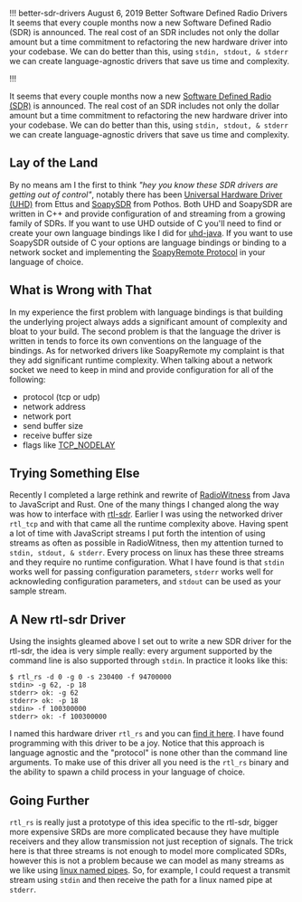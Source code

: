 !!!
better-sdr-drivers
August 6, 2019
Better Software Defined Radio Drivers
It seems that every couple months now a new Software Defined Radio (SDR) is announced. The real cost of an SDR includes not only the dollar amount but a time commitment to refactoring the new hardware driver into your codebase. We can do better than this, using `stdin, stdout, & stderr` we can create language-agnostic drivers that save us time and complexity.
<!--no banner-->
!!!


It seems that every couple months now a new [Software Defined Radio (SDR)](https://en.wikipedia.org/wiki/Software-defined_radio) is announced. The real cost of an SDR includes not only the dollar amount but a time commitment to refactoring the new hardware driver into your codebase. We can do better than this, using `stdin, stdout, & stderr` we can create language-agnostic drivers that save us time and complexity.

## Lay of the Land
By no means am I the first to think *"hey you know these SDR drivers are getting out of control"*, notably there has been [Universal Hardware Driver (UHD)](https://github.com/EttusResearch/uhd) from Ettus and [SoapySDR](https://github.com/pothosware/SoapySDR/wiki) from Pothos. Both UHD and SoapySDR are written in C++ and provide configuration of and streaming from a growing family of SDRs. If you want to use UHD outside of C you'll need to find or create your own language bindings like I did for [uhd-java](https://github.com/radiowitness/uhd-java). If you want to use SoapySDR outside of C your options are language bindings or binding to a network socket and implementing the [SoapyRemote Protocol](https://github.com/pothosware/SoapyRemote/wiki) in your language of choice.

## What is Wrong with That
In my experience the first problem with language bindings is that building the underlying project always adds a significant amount of complexity and bloat to your build. The second problem is that the language the driver is written in tends to force its own conventions on the language of the bindings. As for networked drivers like SoapyRemote my complaint is that they add significant runtime complexity. When talking about a network socket we need to keep in mind and provide configuration for all of the following:
  + protocol (tcp or udp)
  + network address
  + network port
  + send buffer size
  + receive buffer size
  + flags like [TCP_NODELAY](https://access.redhat.com/documentation/en-US/Red_Hat_Enterprise_MRG/1.2/html/Realtime_Tuning_Guide/sect-Realtime_Tuning_Guide-Application_Tuning_and_Deployment-TCP_NODELAY_and_Small_Buffer_Writes.html)

## Trying Something Else
Recently I completed a large rethink and rewrite of [RadioWitness](https://radiowitness.org) from Java to JavaScript and Rust. One of the many things I changed along the way was how to interface with [rtl-sdr](https://sdr.osmocom.org/trac/wiki/rtl-sdr). Earlier I was using the networked driver `rtl_tcp` and with that came all the runtime complexity above. Having spent a lot of time with JavaScript streams I put forth the intention of using streams as often as possible in RadioWitness, then my attention turned to `stdin, stdout, & stderr`. Every process on linux has these three streams and they require no runtime configuration. What I have found is that `stdin` works well for passing configuration parameters, `stderr` works well for acknowleding configuration parameters, and `stdout` can be used as your sample stream.

## A New rtl-sdr Driver
Using the insights gleamed above I set out to write a new SDR driver for the rtl-sdr, the idea is very simple really: every argument supported by the command line is also supported through `stdin`. In practice it looks like this:

```
$ rtl_rs -d 0 -g 0 -s 230400 -f 94700000
stdin> -g 62, -p 18
stderr> ok: -g 62
stderr> ok: -p 18
stdin> -f 100300000
stderr> ok: -f 100300000
```

I named this hardware driver `rtl_rs` and you can [find it here](https://github.com/radiowitness/rtl_rs). I have found programming with this driver to be a joy. Notice that this approach is language agnostic and the "protocol" is none other than the command line arguments. To make use of this driver all you need is the `rtl_rs` binary and the ability to spawn a child process in your language of choice.

## Going Further
`rtl_rs` is really just a prototype of this idea specific to the rtl-sdr, bigger more expensive SRDs are more complicated because they have multiple receivers and they allow transmission not just reception of signals. The trick here is that three streams is not enough to model more complicated SDRs, however this is not a problem because we can model as many streams as we like using [linux named pipes](https://www.linuxjournal.com/article/2156). So, for example, I could request a transmit stream using `stdin` and then receive the path for a linux named pipe at `stderr`.

